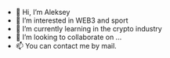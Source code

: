 - 👋 Hi, I’m Aleksey
- 👀 I’m interested in WEB3 and sport
- 🌱 I’m currently learning in the crypto industry
- 💞️ I’m looking to collaborate on ...
- 📫 You can contact me by mail.
<!---
AlexUstas80/AlexUstas80 is a ✨ special ✨ repository because its `README.md` (this file) appears on your GitHub profile.
You can click the Preview link to take a look at your changes.
--->
